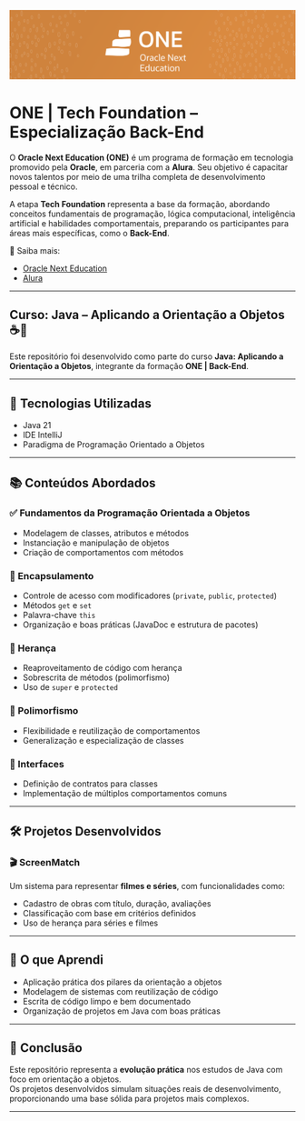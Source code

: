 ![Banner](img/one.png)

# ONE | Tech Foundation – Especialização Back-End

O **Oracle Next Education (ONE)** é um programa de formação em tecnologia promovido pela **Oracle**, em parceria com a **Alura**. Seu objetivo é capacitar novos talentos por meio de uma trilha completa de desenvolvimento pessoal e técnico.

A etapa **Tech Foundation** representa a base da formação, abordando conceitos fundamentais de programação, lógica computacional, inteligência artificial e habilidades comportamentais, preparando os participantes para áreas mais específicas, como o **Back-End**.

🔗 Saiba mais:
- [Oracle Next Education](https://www.oracle.com/br/education/oracle-next-education/)
- [Alura](https://www.alura.com.br/)

---

## Curso: Java – Aplicando a Orientação a Objetos ☕🧱

Este repositório foi desenvolvido como parte do curso **Java: Aplicando a Orientação a Objetos**, integrante da formação **ONE | Back-End**.

---

## 🚀 Tecnologias Utilizadas

- Java 21
- IDE IntelliJ 
- Paradigma de Programação Orientado a Objetos

---

## 📚 Conteúdos Abordados

### ✅ Fundamentos da Programação Orientada a Objetos
- Modelagem de classes, atributos e métodos  
- Instanciação e manipulação de objetos  
- Criação de comportamentos com métodos  

### 🔐 Encapsulamento
- Controle de acesso com modificadores (`private`, `public`, `protected`)  
- Métodos `get` e `set`  
- Palavra-chave `this`  
- Organização e boas práticas (JavaDoc e estrutura de pacotes)  

### 🧬 Herança
- Reaproveitamento de código com herança  
- Sobrescrita de métodos (polimorfismo)  
- Uso de `super` e `protected`  

### 🔄 Polimorfismo
- Flexibilidade e reutilização de comportamentos  
- Generalização e especialização de classes  

### 🧩 Interfaces
- Definição de contratos para classes  
- Implementação de múltiplos comportamentos comuns  

---

## 🛠️ Projetos Desenvolvidos

### 🎬 ScreenMatch

Um sistema para representar **filmes e séries**, com funcionalidades como:

- Cadastro de obras com título, duração, avaliações  
- Classificação com base em critérios definidos  
- Uso de herança para séries e filmes  

---

## 🧠 O que Aprendi

- Aplicação prática dos pilares da orientação a objetos  
- Modelagem de sistemas com reutilização de código  
- Escrita de código limpo e bem documentado  
- Organização de projetos em Java com boas práticas  

---

## 🏁 Conclusão

Este repositório representa a **evolução prática** nos estudos de Java com foco em orientação a objetos.  
Os projetos desenvolvidos simulam situações reais de desenvolvimento, proporcionando uma base sólida para projetos mais complexos.

---
